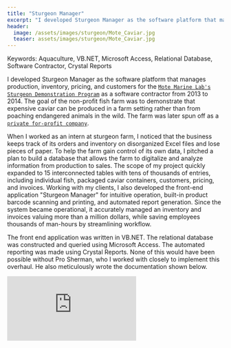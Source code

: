 ```yaml
---
title: "Sturgeon Manager"
excerpt: "I developed Sturgeon Manager as the software platform that manages production, inventory, pricing, and customers for the Mote Marine Lab's Sturgeon Demonstration Program as a software contractor from 2013 to 2014."
header:
  image: /assets/images/sturgeon/Mote_Caviar.jpg
  teaser: assets/images/sturgeon/Mote_Caviar.jpg
---
```

Keywords: Aquaculture, VB.NET, Microsoft Access, Relational Database, Software Contractor, Crystal Reports


I developed Sturgeon Manager as the software platform that manages production, inventory, pricing, and customers for the [`Mote Marine Lab's`](https://mote.org/) [`Sturgeon Demonstration Program`](https://www.heraldtribune.com/article/LK/20120416/News/605201142/SH) as a software contractor from 2013 to 2014. The goal of the non-profit fish farm was to demonstrate that expensive caviar can be produced in a farm setting rather than from poaching endangered animals in the wild. The farm was later spun off as a [`private for-profit company`](https://www.forbes.com/sites/robindschatz/2015/11/30/caviar-dreams-a-florida-startup-bets-on-sustainable-sturgeon-farming-amid-palms-and-spanish-moss/?sh=5bf1494d7180).

When I worked as an intern at sturgeon farm, I noticed that the business keeps track of its orders and inventory on disorganized Excel files and lose pieces of paper. To help the farm gain control of its own data, I pitched a plan to build a database that allows the farm to digitalize and analyze information from production to sales. The scope of my project quickly expanded to 15 interconnected tables with tens of thousands of entries, including individual fish, packaged caviar containers, customers, pricing, and invoices. Working with my clients, I also developed the front-end application "Sturgeon Manager" for intuitive operation, built-in product barcode scanning and printing, and automated report generation. Since the system became operational, it accurately managed an inventory and invoices valuing more than a million dollars, while saving employees thousands of man-hours by streamlining workflow.

The front end application was written in VB.NET. The relational database was constructed and queried using Microsoft Access. The automated reporting was made using Crystal Reports. None of this would have been possible without Pro Sherman, who I worked with closely to implement this overhaul. He also meticulously wrote the documentation shown below.

<embed src="https://mochiliu.github.io/assets/images/SturgeonManagerManual.pdf" type="application/pdf" />